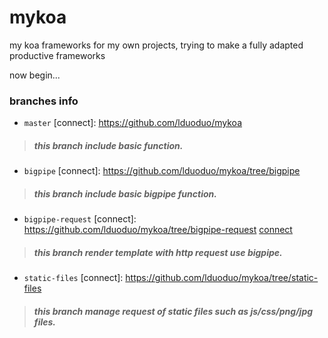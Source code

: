 # mykoa
my koa frameworks for my own projects, trying to make a fully adapted productive frameworks

now begin...


### branches info

+ `master` [connect]: https://github.com/lduoduo/mykoa
 > ##### this branch include basic function.
 
+ `bigpipe` [connect]: https://github.com/lduoduo/mykoa/tree/bigpipe
 > ##### this branch include basic bigpipe function.

+ `bigpipe-request` [connect]: https://github.com/lduoduo/mykoa/tree/bigpipe-request
[connect](https://github.com/lduoduo/mykoa/tree/bigpipe-request)
 > ##### this branch render template with http request use bigpipe.

+ `static-files` [connect]: https://github.com/lduoduo/mykoa/tree/static-files
 > ##### this branch manage request of static files such as js/css/png/jpg files.